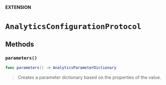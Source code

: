 **EXTENSION**

# `AnalyticsConfigurationProtocol`

## Methods
### `parameters()`

```swift
func parameters() -> AnalyticsParameterDictionary
```

> Creates a parameter dictionary based on the properties of the value.
